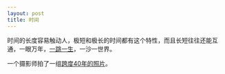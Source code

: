 ```yaml
---
layout: post
title: 时间
---
```


时间的长度容易触动人，极短和极长的时间都有这个特性，而且长短往往还能互通，一眼万年，[一跳一生](http://www.shuku.net/novels/prose/fengzi/fengzi21.html)，一沙一世界。

一个摄影师拍了一组[跨度40年的照片](http://designyoutrust.com/2016/11/photographer-tracks-down-people-he-snapped-in-his-hometown-almost-40-years-ago-to-recreate-the-remarkable-images/)。
